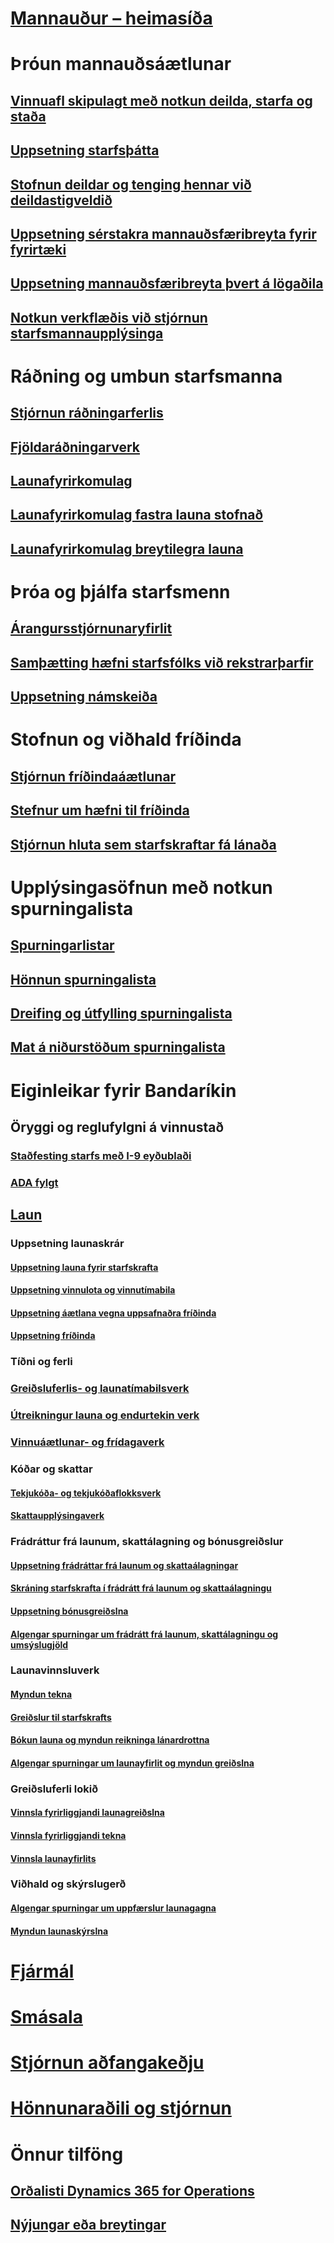 # [Mannauður – heimasíða](index.md)
# Þróun mannauðsáætlunar
## [Vinnuafl skipulagt með notkun deilda, starfa og staða](departments-jobs-positions.md)
## [Uppsetning starfsþátta](create-job.md)
## [Stofnun deildar og tenging hennar við deildastigveldið](create-department-add-department-hierarchy.md)
## [Uppsetning sérstakra mannauðsfæribreyta fyrir fyrirtæki](set-up-company-specific-hr-parameters.md)
## [Uppsetning mannauðsfæribreyta þvert á lögaðila](set-up-hr-parameters-across-legal-entities.md)
## [Notkun verkflæðis við stjórnun starfsmannaupplýsinga](workflow-manage-employee-information.md)
# Ráðning og umbun starfsmanna
## [Stjórnun ráðningarferlis](manage-recruiting-process.md)
## [Fjöldaráðningarverk](mass-hire-projects.md)
## [Launafyrirkomulag](compensation-plans.md)
## [Launafyrirkomulag fastra launa stofnað](create-fixed-compensation-plans.md)
## [Launafyrirkomulag breytilegra launa](create-variable-compensation-plans.md)
# Þróa og þjálfa starfsmenn
## [Árangursstjórnunaryfirlit](performance-management-overview.md)
## [Samþætting hæfni starfsfólks við rekstrarþarfir](skills.md)
## [Uppsetning námskeiða](courses.md)
# Stofnun og viðhald fríðinda
## [Stjórnun fríðindaáætlunar](manage-benefit-program.md)
## [Stefnur um hæfni til fríðinda](benefit-eligibility-policies.md)
## [Stjórnun hluta sem starfskraftar fá lánaða](loan-items.md)
# Upplýsingasöfnun með notkun spurningalista
## [Spurningarlistar](questionnaires.md)
## [Hönnun spurningalista](design-questionnaires.md)
## [Dreifing og útfylling spurningalista](distribute-questionnaires.md)
## [Mat á niðurstöðum spurningalista](evaluate-questionnaire-results.md)
# Eiginleikar fyrir Bandaríkin
## Öryggi og reglufylgni á vinnustað
### [Staðfesting starfs með I-9 eyðublaði](localizations/noam-usa-form-i-9-verification.md)
### [ADA fylgt](localizations/noam-usa-comply-ada.md)
## [Laun](localizations/noam-usa-payroll.md)
### Uppsetning launaskrár
#### [Uppsetning launa fyrir starfskrafta](localizations/noam-usa-worker-position-payroll-tasks.md)
#### [Uppsetning vinnulota og vinnutímabila](localizations/noam-usa-work-cycle-work-period-tasks.md)
#### [Uppsetning áætlana vegna uppsafnaðra fríðinda ](localizations/noam-usa-benefit-accrual-plan-tasks.md)
#### [Uppsetning fríðinda](localizations/noam-usa-benefit-set-up-tasks.md)
### Tíðni og ferli
### [Greiðsluferlis- og launatímabilsverk](localizations/noam-usa-pay-cycle-pay-period-tasks-sample.md)
### [Útreikningur launa og endurtekin verk](localizations/noam-usa-payroll-calculation-frequencies-tasks.md)
### [Vinnuáætlunar- og frídagaverk](localizations/noam-usa-work-schedule-leave-tasks.md)
### Kóðar og skattar
#### [Tekjukóða- og tekjukóðaflokksverk](localizations/noam-usa-earning-code-group-tasks.md)
#### [Skattaupplýsingaverk](localizations/noam-usa-tax-information-tasks.md)
### Frádráttur frá launum, skattálagning og bónusgreiðslur
#### [Uppsetning frádráttar frá launum og skattaálagningar](localizations/noam-usa-garnishment-tax-levy-set-up-tasks.md)
#### [Skráning starfskrafta í frádrátt frá launum og skattaálagningu](localizations/noam-usa-garnishment-tax-levy-enrollment-tasks.md)
#### [Uppsetning bónusgreiðslna ](localizations/noam-usa-premium-earning-setup-tasks.md)
#### [Algengar spurningar um frádrátt frá launum, skattálagningu og umsýslugjöld](localizations/noam-usa-garnishment-tax-levy-administrative-fees.md)
### Launavinnsluverk
#### [Myndun tekna](localizations/noam-usa-earnings-generation-process.md)
#### [Greiðslur til starfskrafts](localizations/noam-usa-issue-worker-payments.md)
#### [Bókun launa og myndun reikninga lánardrottna](localizations/noam-usa-post-payroll-generate-vendor-invoices.md)
#### [Algengar spurningar um launayfirlit og myndun greiðslna](localizations/noam-usa-pay-statements-payment-generation-process.md)
### Greiðsluferli lokið
#### [Vinnsla fyrirliggjandi launagreiðslna](localizations/noam-usa-existing-payroll-payments.md)
#### [Vinnsla fyrirliggjandi tekna](localizations/noam-usa-existing-earnings.md)
#### [Vinnsla launayfirlits](localizations/noam-usa-pay-statements.md)
### Viðhald og skýrslugerð
#### [Algengar spurningar um uppfærslur launagagna](localizations/noam-usa-payroll-data-updates.md)
#### [Myndun launaskýrslna](localizations/noam-usa-generate-payroll-reports.md)

# [Fjármál](/dynamics365/unified-operations/financials/index)

# [Smásala](/dynamics365/unified-operations/retail/index)

# [Stjórnun aðfangakeðju](/dynamics365/unified-operations/supply-chain/index)

# [Hönnunaraðili og stjórnun](/dynamics365/unified-operations/dev-itpro/index)

# Önnur tilföng
## [Orðalisti Dynamics 365 for Operations](/dynamics365/unified-operations/get-started/glossary?toc=/dynamics365/unified-operations/talent/toc.json)
## [Nýjungar eða breytingar](/dynamics365/unified-operations/dev-itpro/get-started/whats-new-changed?toc=/dynamics365/unified-operations/talent/toc.json)

